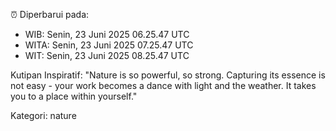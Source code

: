 ⏰ Diperbarui pada:
- WIB: Senin, 23 Juni 2025 06.25.47 UTC
- WITA: Senin, 23 Juni 2025 07.25.47 UTC
- WIT: Senin, 23 Juni 2025 08.25.47 UTC

Kutipan Inspiratif:
"Nature is so powerful, so strong. Capturing its essence is not easy - your work becomes a dance with light and the weather. It takes you to a place within yourself."


Kategori: nature

